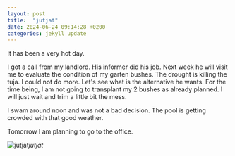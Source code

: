 ```yaml
---
layout: post
title:  "jutjat"
date: 2024-06-24 09:14:28 +0200
categories: jekyll update
---
```


It has been a very hot day.   

I got a call from my landlord. His informer did his job. Next week he will visit me to evaluate the condition of my garten bushes. The drought is killing the tuja. I could not do more. Let's see what is the alternative he wants. For the time being, I am not going to transplant my 2 bushes as already planned. I will just wait and trim a little bit the mess.   

I swam around noon and was not a bad decision. The pool is getting crowded with that good weather.   

Tomorrow I am planning to go to the office.   




![jutjat](https://lh3.googleusercontent.com/pw/AP1GczMnyxKHc45hzzhEj1bLyvfYjMm6s30am_v3vcbtoKsnn_hOnP7M7zJdL3GQdVUfNk3gJQqUiiGvccbc0QyGkC3A8O72h7ZRVeyFH0KOPDFHuE8NOFU=w0)*jutjat*&nbsp;



[jekyll-docs]: https://jekyllrb.com/docs/home
[jekyll-gh]:   https://github.com/jekyll/jekyll
[jekyll-talk]: https://talk.jekyllrb.com/
